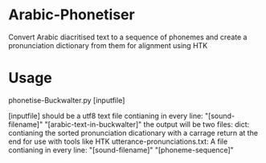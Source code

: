 # Arabic-Phonetiser
Convert Arabic diacritised text to a sequence of phonemes and create a pronunciation dictionary from them for alignment using HTK

# Usage
phonetise-Buckwalter.py [inputfile]

[inputfile] should be a utf8 text file contianing in every line: "[sound-filename]" "[arabic-text-in-buckwalter]"
the output will be two files:
dict: contianing the sorted pronunciation dicationary with a carrage return at the end for use with tools like HTK
utterance-pronunciations.txt: A file contianing in every line: "[sound-filename]" "[phoneme-sequence]"
